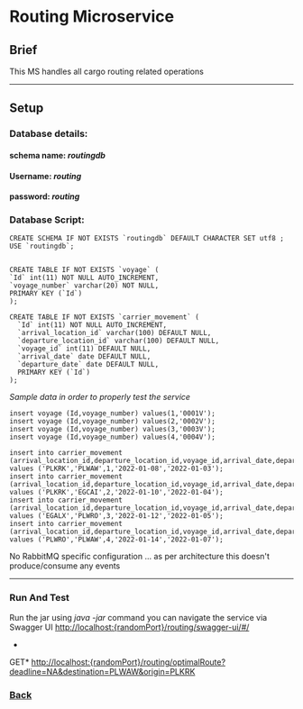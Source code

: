 # Routing Microservice

## Brief

This MS handles all cargo routing related operations

---

## Setup

### Database details:

#### schema name: *routingdb*

#### Username: *routing*

#### password: *routing*

### Database Script:

    CREATE SCHEMA IF NOT EXISTS `routingdb` DEFAULT CHARACTER SET utf8 ;
    USE `routingdb`;
	
	
	CREATE TABLE IF NOT EXISTS `voyage` (
  	`Id` int(11) NOT NULL AUTO_INCREMENT,
  	`voyage_number` varchar(20) NOT NULL,
  	PRIMARY KEY (`Id`)
	);
    
    CREATE TABLE IF NOT EXISTS `carrier_movement` (
	  `Id` int(11) NOT NULL AUTO_INCREMENT,
	  `arrival_location_id` varchar(100) DEFAULT NULL,
	  `departure_location_id` varchar(100) DEFAULT NULL,
	  `voyage_id` int(11) DEFAULT NULL,
	  `arrival_date` date DEFAULT NULL,
	  `departure_date` date DEFAULT NULL,
	  PRIMARY KEY (`Id`)
	);

_Sample data in order to properly test the service_

    insert voyage (Id,voyage_number) values(1,'0001V');
	insert voyage (Id,voyage_number) values(2,'0002V');
	insert voyage (Id,voyage_number) values(3,'0003V');
	insert voyage (Id,voyage_number) values(4,'0004V');

	insert into carrier_movement (arrival_location_id,departure_location_id,voyage_id,arrival_date,departure_date) 		values ('PLKRK','PLWAW',1,'2022-01-08','2022-01-03');
	insert into carrier_movement (arrival_location_id,departure_location_id,voyage_id,arrival_date,departure_date) 		values ('PLKRK','EGCAI',2,'2022-01-10','2022-01-04');
	insert into carrier_movement (arrival_location_id,departure_location_id,voyage_id,arrival_date,departure_date) 		values ('EGALX','PLWRO',3,'2022-01-12','2022-01-05');
	insert into carrier_movement (arrival_location_id,departure_location_id,voyage_id,arrival_date,departure_date) 		values ('PLWRO','PLWAW',4,'2022-01-14','2022-01-07');

No RabbitMQ specific configuration ... as per architecture this doesn't produce/consume any events

---

### Run And Test

Run the jar using *java -jar* command you can navigate the service via Swagger
UI [http://localhost:{randomPort}/routing/swagger-ui/#/](http://localhost:{randomPort}/routing/swagger-ui/#/)

*
GET* [http://localhost:{randomPort}/routing/optimalRoute?deadline=NA&destination=PLWAW&origin=PLKRK](http://localhost:{randomPort}/routing/optimalRoute?deadline=NA&destination=PLWAW&origin=PLKRK)

### [Back](../README.md)